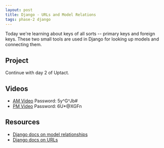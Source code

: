 ```yaml
---
layout: post
title: Django - URLs and Model Relations
tags: phase-2 django
---
```


Today we're learning about keys of all sorts -- primary keys and foreign keys. These two small tools are used in Django for looking up models and connecting them.

## Project

Continue with day 2 of Uptact.

## Videos

* [AM Video](https://us02web.zoom.us/rec/share/99dEM7qz3WVLY4Xhwn78a5QFF7_MX6a80HUd_aUFxU2Rwmu3_NnmtPXRGRhFizw6) Password: 5y^G^Jb#
* [PM Video](https://us02web.zoom.us/rec/share/4-prN5X_2HxLTonh8mD9VKwsOJ3Yaaa8g3BPr_QOmhrKzODslh8Glj6H8bvsjm_1) Password: 6U*@XGFn

## Resources

* [Django docs on model relationships](https://docs.djangoproject.com/en/3.0/topics/db/models/#relationships)
* [Django docs on URLs](https://docs.djangoproject.com/en/3.0/topics/http/urls/)

